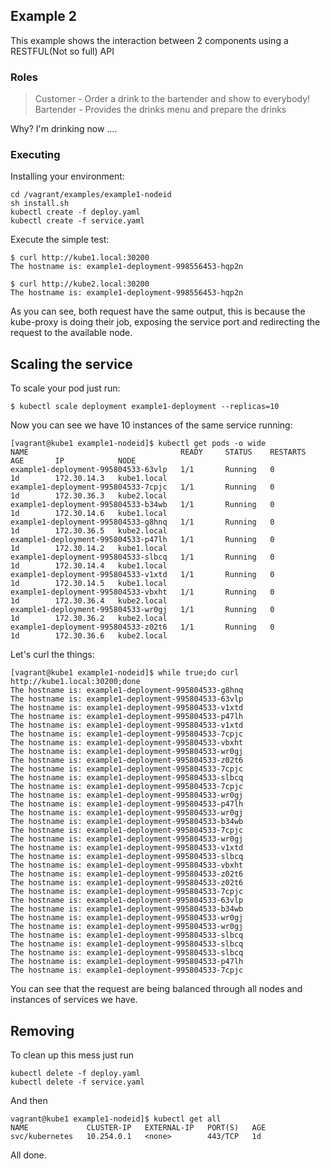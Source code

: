 ## Example 2 ##

This example shows the interaction between 2 components using a RESTFUL(Not so full) API

### Roles ###

> Customer - Order a drink to the bartender and show to everybody!
> Bartender - Provides the drinks menu and prepare the drinks

Why? I'm drinking now ....

### Executing ###

Installing your environment:

```shell
cd /vagrant/examples/example1-nodeid
sh install.sh
kubectl create -f deploy.yaml
kubectl create -f service.yaml
```

Execute the simple test:
```shell
$ curl http://kube1.local:30200
The hostname is: example1-deployment-998556453-hqp2n

$ curl http://kube2.local:30200
The hostname is: example1-deployment-998556453-hqp2n
```
As you can see, both request have the same output, this is because the kube-proxy is doing their job, exposing the service port and redirecting the request to the available node.

## Scaling the service ##

To scale your pod just run: 

```shell
$ kubectl scale deployment example1-deployment --replicas=10
```

Now you can see we have 10 instances of the same service running:
```shell
[vagrant@kube1 example1-nodeid]$ kubectl get pods -o wide
NAME                                  READY     STATUS    RESTARTS   AGE       IP            NODE
example1-deployment-995804533-63vlp   1/1       Running   0          1d        172.30.14.3   kube1.local
example1-deployment-995804533-7cpjc   1/1       Running   0          1d        172.30.36.3   kube2.local
example1-deployment-995804533-b34wb   1/1       Running   0          1d        172.30.14.6   kube1.local
example1-deployment-995804533-g8hnq   1/1       Running   0          1d        172.30.36.5   kube2.local
example1-deployment-995804533-p47lh   1/1       Running   0          1d        172.30.14.2   kube1.local
example1-deployment-995804533-slbcq   1/1       Running   0          1d        172.30.14.4   kube1.local
example1-deployment-995804533-v1xtd   1/1       Running   0          1d        172.30.14.5   kube1.local
example1-deployment-995804533-vbxht   1/1       Running   0          1d        172.30.36.4   kube2.local
example1-deployment-995804533-wr0gj   1/1       Running   0          1d        172.30.36.2   kube2.local
example1-deployment-995804533-z02t6   1/1       Running   0          1d        172.30.36.6   kube2.local
```

Let's curl the things:

```shell
[vagrant@kube1 example1-nodeid]$ while true;do curl http://kube1.local:30200;done
The hostname is: example1-deployment-995804533-g8hnq
The hostname is: example1-deployment-995804533-63vlp
The hostname is: example1-deployment-995804533-v1xtd
The hostname is: example1-deployment-995804533-p47lh
The hostname is: example1-deployment-995804533-v1xtd
The hostname is: example1-deployment-995804533-7cpjc
The hostname is: example1-deployment-995804533-vbxht
The hostname is: example1-deployment-995804533-wr0gj
The hostname is: example1-deployment-995804533-z02t6
The hostname is: example1-deployment-995804533-7cpjc
The hostname is: example1-deployment-995804533-slbcq
The hostname is: example1-deployment-995804533-7cpjc
The hostname is: example1-deployment-995804533-wr0gj
The hostname is: example1-deployment-995804533-p47lh
The hostname is: example1-deployment-995804533-wr0gj
The hostname is: example1-deployment-995804533-b34wb
The hostname is: example1-deployment-995804533-7cpjc
The hostname is: example1-deployment-995804533-wr0gj
The hostname is: example1-deployment-995804533-v1xtd
The hostname is: example1-deployment-995804533-slbcq
The hostname is: example1-deployment-995804533-vbxht
The hostname is: example1-deployment-995804533-z02t6
The hostname is: example1-deployment-995804533-z02t6
The hostname is: example1-deployment-995804533-7cpjc
The hostname is: example1-deployment-995804533-63vlp
The hostname is: example1-deployment-995804533-b34wb
The hostname is: example1-deployment-995804533-wr0gj
The hostname is: example1-deployment-995804533-wr0gj
The hostname is: example1-deployment-995804533-slbcq
The hostname is: example1-deployment-995804533-slbcq
The hostname is: example1-deployment-995804533-slbcq
The hostname is: example1-deployment-995804533-p47lh
The hostname is: example1-deployment-995804533-7cpjc

``` 
You can see that the request are being balanced through all nodes and instances of services we have.

## Removing ##
To clean up this mess just run

```shell
kubectl delete -f deploy.yaml
kubectl delete -f service.yaml
```

And then

```shell
vagrant@kube1 example1-nodeid]$ kubectl get all
NAME             CLUSTER-IP   EXTERNAL-IP   PORT(S)   AGE
svc/kubernetes   10.254.0.1   <none>        443/TCP   1d
```

All done.
